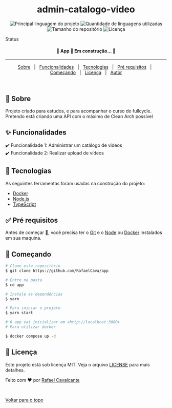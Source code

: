<div align="center" id="top"> 
  <!-- <img src="./.github/admin-catalogo-video.gif" alt="App" /> -->

  <!-- &#xa0; -->

  <!-- <a href="https://app.netlify.com">Demo</a> -->
</div>

<h1 align="center">admin-catalogo-video</h1>

<p align="center">
  <img alt="Principal linguagem do projeto" src="https://img.shields.io/github/languages/top/RafaelCava/admin-catalogo-video?color=56BEB8">

  <img alt="Quantidade de linguagens utilizadas" src="https://img.shields.io/github/languages/count/RafaelCava/admin-catalogo-video?color=56BEB8">

  <img alt="Tamanho do repositório" src="https://img.shields.io/github/repo-size/RafaelCava/admin-catalogo-video?color=56BEB8">

  <img alt="Licença" src="https://img.shields.io/github/license/RafaelCava/admin-catalogo-video?color=56BEB8">
</p>

Status

<h4 align="center"> 
	🚧  App 🚀 Em construção...  🚧
</h4> 

<hr>

<p align="center">
  <a href="#dart-sobre">Sobre</a> &#xa0; | &#xa0; 
  <a href="#sparkles-funcionalidades">Funcionalidades</a> &#xa0; | &#xa0;
  <a href="#rocket-tecnologias">Tecnologias</a> &#xa0; | &#xa0;
  <a href="#white_check_mark-pré-requisitos">Pré requisitos</a> &#xa0; | &#xa0;
  <a href="#checkered_flag-começando">Começando</a> &#xa0; | &#xa0;
  <a href="#memo-licença">Licença</a> &#xa0; | &#xa0;
  <a href="https://github.com/RafaelCava" target="_blank">Autor</a>
</p>

<br>

## :dart: Sobre ##

Projeto criado para estudos, e para acompanhar o curso do fullcycle. \
Pretendo está criando uma API com o máximo de Clean Arch possível

## :sparkles: Funcionalidades ##

:heavy_check_mark: Funcionalidade 1: Administrar um catálogo de videos \
:heavy_check_mark: Funcionalidade 2: Realizar upload de vídeos
## :rocket: Tecnologias ##

As seguintes ferramentas foram usadas na construção do projeto:

- [Docker](https://www.docker.com/)
- [Node.js](https://nodejs.org/en/)
- [TypeScript](https://www.typescriptlang.org/)

## :white_check_mark: Pré requisitos ##

Antes de começar :checkered_flag:, você precisa ter o [Git](https://git-scm.com) e o [Node](https://nodejs.org/en/) ou [Docker](https://www.docker.com/) instalados em sua maquina.

## :checkered_flag: Começando ##

```bash
# Clone este repositório
$ git clone https://github.com/RafaelCava/app

# Entre na pasta
$ cd app

# Instale as dependências
$ yarn

# Para iniciar o projeto
$ yarn start

# O app vai inicializar em <http://localhost:3000>
# Para utilizar docker

$ docker compose up -d
```

## :memo: Licença ##

Este projeto está sob licença MIT. Veja o arquivo [LICENSE](LICENSE.md) para mais detalhes.


Feito com :heart: por <a href="https://github.com/RafaelCava" target="_blank">Rafael Cavalcante</a>

&#xa0;

<a href="#top">Voltar para o topo</a>

